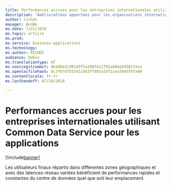 ```yaml
---
title: Performances accrues pour les entreprises internationales utilisant Common Data Service pour les applications
description: "Améliorations apportées pour les organisations internationales utilisant Common Data Service pour les applications"
author: richdi
manager: AnnBe
ms.date: 7/22/2018
ms.topic: article
ms.prod: 
ms.service: business-applications
ms.technology: 
ms.author: RICHDI
audience: Admin
ms.translationtype: HT
ms.sourcegitcommit: 0b40bb3c98145f5a260f412701a884a5936174ce
ms.openlocfilehash: 8c3f67df83341cb63ff492cd3f1cea70e5fbfa90
ms.contentlocale: fr-fr
ms.lasthandoff: 07/18/2018

---
```

# <a name="increased-performance-for-globally-distributed-common-data-service-for-apps-enterprises"></a>Performances accrues pour les entreprises internationales utilisant Common Data Service pour les applications


[!include[banner](../../includes/banner.md)]

Les utilisateurs finaux répartis dans différentes zones géographiques et avec des latences réseau variées bénéficient de performances rapides et constantes du centre de données quel que soit leur emplacement.

